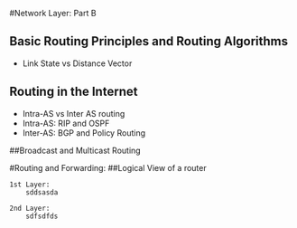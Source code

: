 #Network Layer: Part B

## Basic Routing Principles and Routing Algorithms
- Link State vs Distance Vector

## Routing in the Internet

- Intra-AS vs Inter AS routing
- Intra-AS: RIP and OSPF
- Inter-AS: BGP and Policy Routing

##Broadcast and Multicast Routing

#Routing and Forwarding:
##Logical View of a router

	1st Layer:
		sddsasda
	
	2nd Layer:
		sdfsdfds

